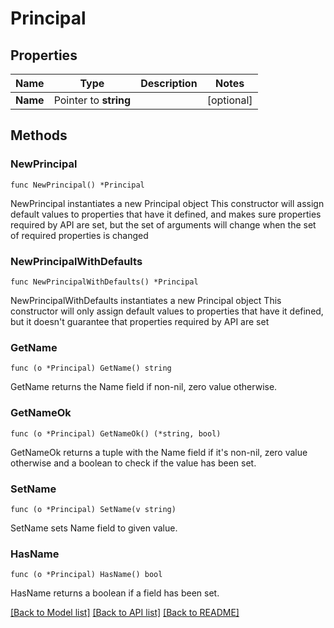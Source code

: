 # Principal

## Properties

Name | Type | Description | Notes
------------ | ------------- | ------------- | -------------
**Name** | Pointer to **string** |  | [optional] 

## Methods

### NewPrincipal

`func NewPrincipal() *Principal`

NewPrincipal instantiates a new Principal object
This constructor will assign default values to properties that have it defined,
and makes sure properties required by API are set, but the set of arguments
will change when the set of required properties is changed

### NewPrincipalWithDefaults

`func NewPrincipalWithDefaults() *Principal`

NewPrincipalWithDefaults instantiates a new Principal object
This constructor will only assign default values to properties that have it defined,
but it doesn't guarantee that properties required by API are set

### GetName

`func (o *Principal) GetName() string`

GetName returns the Name field if non-nil, zero value otherwise.

### GetNameOk

`func (o *Principal) GetNameOk() (*string, bool)`

GetNameOk returns a tuple with the Name field if it's non-nil, zero value otherwise
and a boolean to check if the value has been set.

### SetName

`func (o *Principal) SetName(v string)`

SetName sets Name field to given value.

### HasName

`func (o *Principal) HasName() bool`

HasName returns a boolean if a field has been set.


[[Back to Model list]](../README.md#documentation-for-models) [[Back to API list]](../README.md#documentation-for-api-endpoints) [[Back to README]](../README.md)


